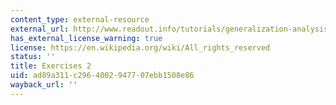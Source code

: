 ```yaml
---
content_type: external-resource
external_url: http://www.readout.info/tutorials/generalization-analysis/
has_external_license_warning: true
license: https://en.wikipedia.org/wiki/All_rights_reserved
status: ''
title: Exercises 2
uid: ad89a311-c296-4002-9477-07ebb1508e86
wayback_url: ''
---
```

